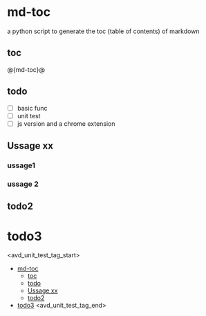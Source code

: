 <!--
  ~ Copyright (c) 2023-2024 Arista Networks, Inc.
  ~ Use of this source code is governed by the Apache License 2.0
  ~ that can be found in the LICENSE file.
  -->

# md-toc

a python script to generate the toc (table of contents) of markdown

## toc

@{md-toc}@

## todo

- [ ] basic func
- [ ] unit test
- [ ] js version and a chrome extension

## Ussage xx

### ussage1

### ussage 2

## todo2

# todo3

<avd_unit_test_tag_start>
- [md-toc](#md-toc)
  - [toc](#toc)
  - [todo](#todo)
  - [Ussage xx](#ussage-xx)
  - [todo2](#todo2)
- [todo3](#todo3)
<avd_unit_test_tag_end>
